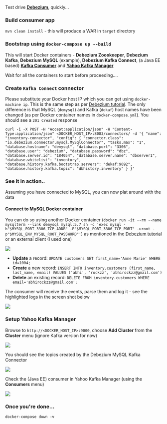Test drive [**Debezium**](http://debezium.io), quickly...

### Build consumer app

`mvn clean install` - this will produce a WAR in `target` directory

### Bootstrap using `docker-compose up --build`

This will start Docker containers - **Debezium Zoookeeper**, **Debezium Kafka**, **Debezium MySQL** (example), **Debezium Kafka Connect**, (a Java EE based) [**Kafka Consumer**](https://abhirockzz.wordpress.com/2017/06/01/kafeene-2-kafka-concurrency-utilities/) and [**Yahoo Kafka Manager**](https://hub.docker.com/r/sheepkiller/kafka-manager/)

Wait for all the containers to start before proceeding....

### Create `Kafka Connect` connector 

Please substitute your Docker host IP which you can get using `docker-machine ip`. This is the same step as per [Debezium tutorial](http://debezium.io/docs/tutorial/). The only difference is that MySQL (`demysql`) and Kafka (`dekaf`) host names have been changed (as per Docker container names in `docker-compose.yml`). You should see a `201 Created` response

`curl -i -X POST -H "Accept:application/json" -H "Content-Type:application/json" <DOCKER_HOST_IP>:8083/connectors/ -d '{ "name": "inventory-connector", "config": { "connector.class": "io.debezium.connector.mysql.MySqlConnector", "tasks.max": "1", "database.hostname": "demysql", "database.port": "3306", "database.user": "debezium", "database.password": "dbz", "database.server.id": "184054", "database.server.name": "dbserver1", "database.whitelist": "inventory", "database.history.kafka.bootstrap.servers": "dekaf:9092", "database.history.kafka.topic": "dbhistory.inventory" } }'`


### See it in action..

Assuming you have connected to MySQL, you can now plat around with the data

#### Connect to MySQL Docker container

You can do so using another Docker container (`docker run -it --rm --name mysqlterm --link demysql mysql:5.7 sh -c 'exec mysql -h"$MYSQL_PORT_3306_TCP_ADDR" -P"$MYSQL_PORT_3306_TCP_PORT" -uroot -p"$MYSQL_ENV_MYSQL_ROOT_PASSWORD"'`) as mentioned in the [Debezium tutorial](http://debezium.io/docs/tutorial/) or an external client (I used one)

![](https://abhirockzz.files.wordpress.com/2017/06/mysql-1.jpg)

- **Update** a record: `UPDATE customers SET first_name='Anne Marie' WHERE id=1004;`
- **Create** a new record: `INSERT INTO inventory.customers (first_name, last_name, email) VALUES ('abhi', 'rockzz', 'abhirockzz@gmail.com')`
- **Delete** an existing record: `DELETE FROM inventory.customers WHERE email='abhirockzz@gmail.com';`

The consumer will receive the events, parse them and log it - see the highlighted logs in the screen shot below

![](https://abhirockzz.files.wordpress.com/2017/06/results.jpg)

### Setup Yahoo Kafka Manager

Browse to `http://<DOCKER_HOST_IP>:9000`, choose **Add Cluster** from the **Cluster** menu (ignore Kafka version for now)

![](https://abhirockzz.files.wordpress.com/2017/06/ykm-1.jpg)

You should see the topics created by the Debezium MySQL Kafka Connector

![](https://abhirockzz.files.wordpress.com/2017/06/ykm-2.jpg)

Check the (Java EE) consumer in Yahoo Kafka Manager (using the **Consumers** menu)

![](https://abhirockzz.files.wordpress.com/2017/06/consumer-11.jpg)

### Once you're done...

`docker-compose down -v`

